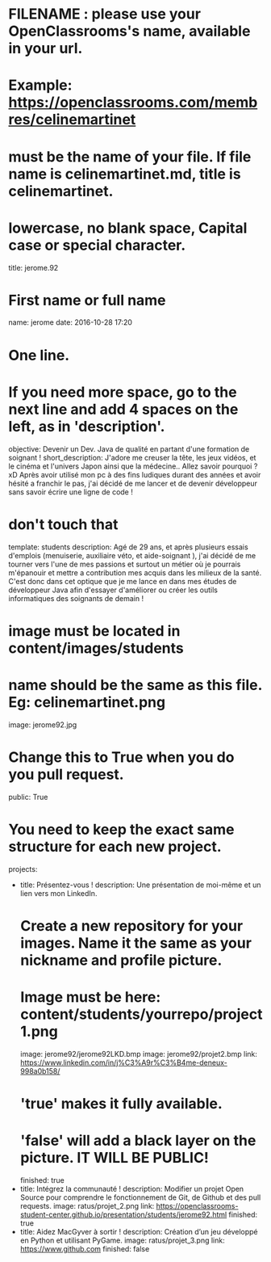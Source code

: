 # FILENAME : please use your OpenClassrooms's name, available in your url.
# Example: https://openclassrooms.com/membres/celinemartinet
# must be the name of your file. If file name is celinemartinet.md, title is celinemartinet.
# lowercase, no blank space, Capital case or special character.
title: jerome.92

# First name or full name
name: jerome
date: 2016-10-28 17:20

# One line.
# If you need more space, go to the next line and add 4 spaces on the left, as in 'description'.
objective: Devenir un Dev. Java de qualité en partant d'une formation de soignant !
short_description: J'adore me creuser la tête, les jeux vidéos, et le cinéma et l'univers Japon ainsi que la médecine.. Allez savoir pourquoi ? xD Après avoir utilisé mon pc à des fins ludiques durant des années et avoir hésité a franchir le pas, j'ai décidé de me lancer et de devenir développeur sans savoir écrire une ligne de code !

# don't touch that
template: students
description:
    Agé de 29 ans, et après plusieurs essais d'emplois (menuiserie, auxiliaire véto, et aide-soignant ), j'ai décidé de me tourner vers l'une de mes passions et surtout un métier où je pourrais m'épanouir et mettre a contribution mes acquis dans les milieux de la santé. C'est donc dans cet optique que je me lance en dans mes études de développeur Java afin d'essayer d'améliorer ou créer les outils informatiques des soignants de demain !

# image must be located in content/images/students
# name should be the same as this file. Eg: celinemartinet.png
image: jerome92.jpg

# Change this to True when you do you pull request.
public: True

# You need to keep the exact same structure for each new project.
projects:
  - title: Présentez-vous !
    description: Une présentation de moi-même et un lien vers mon LinkedIn.
    # Create a new repository for your images. Name it the same as your nickname and profile picture.
    # Image must be here: content/students/yourrepo/project1.png
    image: jerome92/jerome92LKD.bmp
    image: jerome92/projet2.bmp
    link: https://www.linkedin.com/in/j%C3%A9r%C3%B4me-deneux-998a0b158/
    # 'true' makes it fully available.
    # 'false' will add a black layer on the picture. IT WILL BE PUBLIC!
    finished: true
  - title: Intégrez la communauté !
    description: Modifier un projet Open Source pour comprendre le fonctionnement de Git, de Github et des pull requests. 
    image: ratus/projet_2.png
    link: https://openclassrooms-student-center.github.io/presentation/students/jerome92.html
    finished: true
  - title: Aidez MacGyver à sortir !
    description: Création d’un jeu développé en Python et utilisant PyGame.
    image: ratus/projet_3.png
    link: https://www.github.com
    finished: false

